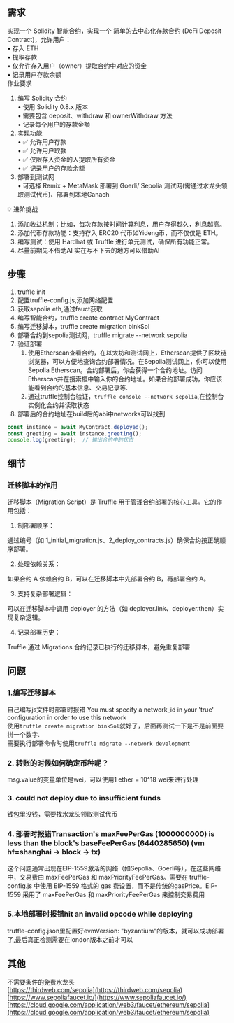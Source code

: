 ## 需求

实现一个 Solidity 智能合约，实现一个 简单的去中心化存款合约 (DeFi Deposit Contract)，允许用户：  
 • 存入 ETH  
 • 提取存款  
 • 仅允许存入用户（owner）提取合约中对应的资金  
 • 记录用户存款余额  
作业要求

1. 编写 Solidity 合约  
   • 使用 Solidity 0.8.x 版本  
    • 需要包含 deposit、withdraw 和 ownerWithdraw 方法  
    • 记录每个用户的存款金额
2. 实现功能  
   • ✅ 允许用户存款  
    • ✅ 允许用户取款  
    • ✅ 仅限存入资金的人提取所有资金  
    • ✅ 记录用户的存款余额
3. 部署到测试网  
   • 可选择 Remix + MetaMask 部署到 Goerli/ Sepolia 测试网(需通过水龙头领取测试代币)、部署到本地Ganach

💡 进阶挑战

1. 添加收益机制：比如，每次存款按时间计算利息，用户存得越久，利息越高。
2. 添加代币存款功能：支持存入 ERC20 代币如Yideng币，而不仅仅是 ETH。
3. 编写测试：使用 Hardhat 或 Truffle 进行单元测试，确保所有功能正常。
4. 尽量前期先不借助AI 实在写不下去的地方可以借助AI

## 步骤

1. truffle init
2. 配置truffle-config.js,添加网络配置
3. 获取sepolia eth,通过fauct获取
4. 编写智能合约，truffle create contract MyContract
5. 编写迁移脚本，truffle create migration binkSol
6. 部署合约到sepolia测试网，truffle migrate --network sepolia
7. 验证部署
   1. 使用Etherscan查看合约，在以太坊和测试网上，Etherscan提供了区块链浏览器，可以方便地查询合约部署情况。在Sepolia测试网上，你可以使用 Sepolia Etherscan。合约部署后，你会获得一个合约地址。访问Etherscan并在搜索框中输入你的合约地址。如果合约部署成功，你应该能看到合约的基本信息、交易记录等.
   2. 通过truffle控制台验证，`truffle console --network sepolia`,在控制台实例化合约并读取状态
8. 部署后的合约地址在build后的abi中networks可以找到
```javascript
const instance = await MyContract.deployed();
const greeting = await instance.greeting();
console.log(greeting);  // 输出合约中的状态
```

## 细节

### 迁移脚本的作用

迁移脚本（Migration Script）是 Truffle 用于管理合约部署的核心工具。它的作用包括：

1. 制部署顺序：

通过编号（如 1_initial_migration.js、2_deploy_contracts.js）确保合约按正确顺序部署。

2. 处理依赖关系：

如果合约 A 依赖合约 B，可以在迁移脚本中先部署合约 B，再部署合约 A。

3. 支持复杂部署逻辑：

可以在迁移脚本中调用 deployer 的方法（如 deployer.link、deployer.then）实现复杂逻辑。

4. 记录部署历史：

Truffle 通过 Migrations 合约记录已执行的迁移脚本，避免重复部署

## 问题

### 1.编写迁移脚本

自己编写js文件时部署时报错 You must specify a network_id in your 'true' configuration in order to use this network  
使用`truffle create migration binkSol`就好了，后面再测试一下是不是前面要拼一个数字.  
需要执行部署命令时使用`truffle migrate --network development`

### 2. 转账的时候如何确定币种呢？
msg.value的变量单位是wei，可以使用1 ether = 10^18 wei来进行处理

### 3. could not deploy due to insufficient funds
 钱包里没钱，需要找水龙头领取测试代币
### 4. 部署时报错Transaction's maxFeePerGas (1000000000) is less than the block's baseFeePerGas (6440285650) (vm hf=shanghai -> block -> tx)
这个问题通常出现在EIP-1559激活的网络（如Sepolia、Goerli等），在这些网络中，交易费由 maxFeePerGas 和 maxPriorityFeePerGas。需要在 truffle-config.js 中使用 EIP-1559 格式的 gas 费设置，而不是传统的gasPrice。EIP-1559 采用了 maxFeePerGas 和 maxPriorityFeePerGas 来控制交易费用
### 5.本地部署时报错hit an invalid opcode while deploying
truffle-config.json里配置好evmVersion: "byzantium"的版本，就可以成功部署了,最后真正检测需要在london版本之前才可以
## 其他

不需要条件的免费水龙头  
[https://thirdweb.com/sepolia](https://thirdweb.com/sepolia)  
[https://www.sepoliafaucet.io/](https://www.sepoliafaucet.io/)  
[https://cloud.google.com/application/web3/faucet/ethereum/sepolia](https://cloud.google.com/application/web3/faucet/ethereum/sepolia)


